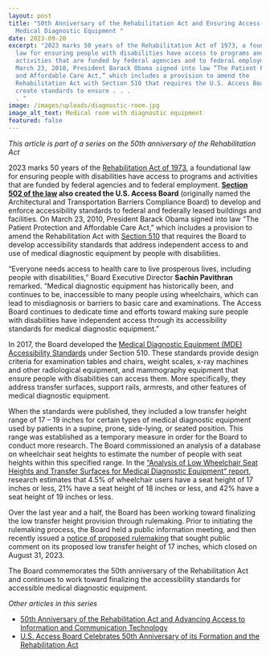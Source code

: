 ```yaml
---
layout: post
title: "50th Anniversary of the Rehabilitation Act and Ensuring Access to
  Medical Diagnostic Equipment "
date: 2023-09-20
excerpt: "2023 marks 50 years of the Rehabilitation Act of 1973, a foundational
  law for ensuring people with disabilities have access to programs and
  activities that are funded by federal agencies and to federal employment. On
  March 23, 2010, President Barack Obama signed into law “The Patient Protection
  and Affordable Care Act,” which includes a provision to amend the
  Rehabilitation Act with Section 510 that requires the U.S. Access Board to
  create standards to ensure . . .
  . "
image: /images/uploads/diagnostic-room.jpg
image_alt_text: Medical room with diagnostic equipment
featured: false
---
```

*This article is part of a series on the 50th anniversary of the Rehabilitation Act*   

2023 marks 50 years of the [Rehabilitation Act of 1973](https://www.access-board.gov/law/ra.html), a foundational law for ensuring people with disabilities have access to programs and activities that are funded by federal agencies and to federal employment. **[Section 502 of the law](https://www.access-board.gov/law/ra.html#section-502-the-access-board) also created the U.S. Access Board** (originally named the Architectural and Transportation Barriers Compliance Board) to develop and enforce accessibility standards to federal and federally leased buildings and facilities. On March 23, 2010, President Barack Obama signed into law “The Patient Protection and Affordable Care Act,” which includes a provision to amend the Rehabilitation Act with [Section 510](https://www.access-board.gov/mde/) that requires the Board to develop accessibility standards that address independent access to and use of medical diagnostic equipment by people with disabilities. 

“Everyone needs access to health care to live prosperous lives, including people with disabilities,” Board Executive Director **Sachin Pavithran** remarked. “Medical diagnostic equipment has historically been, and continues to be, inaccessible to many people using wheelchairs, which can lead to misdiagnosis or barriers to basic care and examinations. The Access Board continues to dedicate time and efforts toward making sure people with disabilities have independent access through its accessibility standards for medical diagnostic equipment.” 

In 2017, the Board developed the [Medical Diagnostic Equipment (MDE) Accessibility Standards](https://www.access-board.gov/mde/) under Section 510. These standards provide design criteria for examination tables and chairs, weight scales, x-ray machines and other radiological equipment, and mammography equipment that ensure people with disabilities can access them. More specifically, they address transfer surfaces, support rails, armrests, and other features of medical diagnostic equipment. 

When the standards were published, they included a low transfer height range of 17 – 19 inches for certain types of medical diagnostic equipment used by patients in a supine, prone, side-lying, or seated position. This range was established as a temporary measure in order for the Board to conduct more research. The Board commissioned an analysis of a database on wheelchair seat heights to estimate the number of people with seat heights within this specified range. In the [“Analysis of Low Wheelchair Seat Heights and Transfer Surfaces for Medical Diagnostic Equipment” report](https://www.access-board.gov/research/human/wheelchair-seat-height/), research estimates that 4.5% of wheelchair users have a seat height of 17 inches or less, 21% have a seat height of 18 inches or less, and 42% have a seat height of 19 inches or less. 

Over the last year and a half, the Board has been working toward finalizing the low transfer height provision through rulemaking. Prior to initiating the rulemaking process, the Board held a public information meeting, and then recently issued a [notice of proposed rulemaking](https://www.federalregister.gov/documents/2023/05/23/2023-10827/standards-for-accessible-medical-diagnostic-equipment) that sought public comment on its proposed low transfer height of 17 inches, which closed on August 31, 2023.   

The Board commemorates the 50th anniversary of the Rehabilitation Act and continues to work toward finalizing the accessibility standards for accessible medical diagnostic equipment.

*Other articles in this series* 

* [50th Anniversary of the Rehabilitation Act and Advancing Access to Information and Communication Technology](https://www.access-board.gov/news/2023/09/19/50th-anniversary-of-the-rehabilitation-act-and-advancing-access-to-information-and-communication-technology/)
* [U.S. Access Board Celebrates 50th Anniversary of its Formation and the Rehabilitation Act](https://www.access-board.gov/news/2023/09/26/u-s-access-board-celebrates-50th-anniversary-of-its-formation-and-the-rehabilitation-act/)
